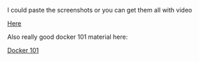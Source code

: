 I could paste the screenshots or you can get them all with video

[Here](https://www.slideshare.net/Docker/docker-but-im-a-sys-admin-mike-coleman-docker)

Also really good docker 101 material here:

[Docker 101](https://github.com/mikegcoleman/docker101)
